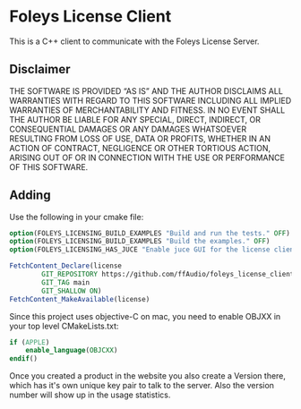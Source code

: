 Foleys License Client
=====================

This is a C++ client to communicate with the Foleys License Server.


Disclaimer
----------

THE SOFTWARE IS PROVIDED “AS IS” AND THE AUTHOR DISCLAIMS ALL WARRANTIES WITH REGARD TO THIS SOFTWARE INCLUDING ALL
IMPLIED WARRANTIES OF MERCHANTABILITY AND FITNESS. IN NO EVENT SHALL THE AUTHOR BE LIABLE FOR ANY SPECIAL, DIRECT,
INDIRECT, OR CONSEQUENTIAL DAMAGES OR ANY DAMAGES WHATSOEVER RESULTING FROM LOSS OF USE, DATA OR PROFITS, WHETHER IN AN
ACTION OF CONTRACT, NEGLIGENCE OR OTHER TORTIOUS ACTION, ARISING OUT OF OR IN CONNECTION WITH THE USE OR PERFORMANCE OF
THIS SOFTWARE.


Adding
------

Use the following in your cmake file:
```cmake
option(FOLEYS_LICENSING_BUILD_EXAMPLES "Build and run the tests." OFF)
option(FOLEYS_LICENSING_BUILD_EXAMPLES "Build the examples." OFF)
option(FOLEYS_LICENSING_HAS_JUCE "Enable juce GUI for the license client" ON)

FetchContent_Declare(license
        GIT_REPOSITORY https://github.com/ffAudio/foleys_license_client.git
        GIT_TAG main
        GIT_SHALLOW ON)
FetchContent_MakeAvailable(license)
```

Since this project uses objective-C on mac, you need to enable OBJXX in your top level CMakeLists.txt:
```cmake
if (APPLE)
    enable_language(OBJCXX)
endif()
```

Once you created a product in the website you also create a Version there, which has it's own unique key pair to talk to the server.
Also the version number will show up in the usage statistics.



